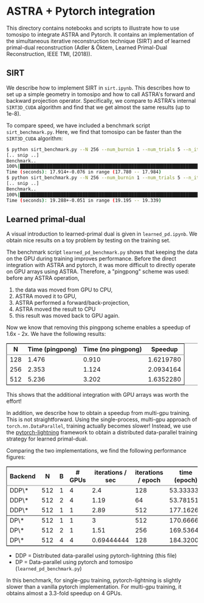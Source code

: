 # ASTRA + Pytorch integration

This directory contains notebooks and scripts to illustrate how to use
tomosipo to integrate ASTRA and Pytorch.  It contains an
implementation of the simultaneous iterative reconstruction technique
(SIRT) and of learned primal-dual reconstruction (Adler & Öktem,
Learned Primal-Dual Reconstruction, IEEE TMI, (2018)).

## SIRT

We describe how to implement SIRT in `sirt.ipynb`. This describes how
to set up a simple geometry in tomosipo and how to call ASTRA's
forward and backward projection operator. Specifically, we compare to
ASTRA's internal `SIRT3D_CUDA` algorithm and find that we get almost
the same results (up to 1e-8).

To compare speed, we have included a benchmark script `sirt_benchmark.py`.
Here, we find that tomosipo can be faster than the `SIRT3D_CUDA` algorithm:
``` bash
$ python sirt_benchmark.py --N 256 --num_burnin 1 --num_trials 5 --n_iter=200 --tomosipo
[.. snip ..]
Benchmark..
100%|█████████████████████████████████████████████████████████████████████████████████████████████████| 5/5 [01:29<00:00, 17.92s/it]
Time (seconds): 17.914+-0.076 in range (17.780 -- 17.984)
$ python sirt_benchmark.py --N 256 --num_burnin 1 --num_trials 5 --n_iter=200 --astra
[.. snip ..]
Benchmark..
100%|█████████████████████████████████████████████████████████████████████████████████████████████████| 5/5 [01:36<00:00, 19.29s/it]
Time (seconds): 19.288+-0.051 in range (19.195 -- 19.339)

```

## Learned primal-dual

A visual introduction to learned-primal dual is given in
`learned_pd.ipynb`. We obtain nice results on a toy problem by testing
on the training set.

The benchmark script `learned_pd_benchmark.py` shows that keeping the
data on the GPU during training improves performance. Before the
direct integration with ASTRA and pytorch, it was more difficult to
directly operate on GPU arrays using ASTRA. Therefore, a "pingpong"
scheme was used: before any ASTRA operation,

1. the data was moved from GPU to CPU,
2. ASTRA moved it to GPU,
3. ASTRA performed a forward/back-projection,
4. ASTRA moved the result to CPU
5. this result was moved back to GPU again.

Now we know that removing this pingpong scheme enables a speedup of
1.6x - 2x. We have the following results:

<table border="2" cellspacing="0" cellpadding="6" rules="groups" frame="hsides">
<colgroup>
<col  class="org-right" />
<col  class="org-right" />
<col  class="org-right" />
<col  class="org-right" />
</colgroup>
<thead>
<tr>
<th scope="col" class="org-right">N</th>
<th scope="col" class="org-right">Time (pingpong)</th>
<th scope="col" class="org-right">Time (no pingpong)</th>
<th scope="col" class="org-right">Speedup</th>
</tr>
</thead>
<tbody>
<tr>
<td class="org-right">128</td>
<td class="org-right">1.476</td>
<td class="org-right">0.910</td>
<td class="org-right">1.6219780</td>
</tr>
<tr>
<td class="org-right">256</td>
<td class="org-right">2.353</td>
<td class="org-right">1.124</td>
<td class="org-right">2.0934164</td>
</tr>
<tr>
<td class="org-right">512</td>
<td class="org-right">5.236</td>
<td class="org-right">3.202</td>
<td class="org-right">1.6352280</td>
</tr>
</tbody>
</table>

This shows that the additional integration with GPU arrays was worth the effort!

In addition, we describe how to obtain a speedup from multi-gpu
training. This is not straightforward. Using the single-process,
multi-gpu approach of `torch.nn.DataParallel`, training actually
becomes slower! Instead, we use the
[pytorch-lightning](https://github.com/PyTorchLightning/pytorch-lightning)
framework to obtain a distributed data-parallel training strategy for
learned primal-dual.

Comparing the two implementations, we find the following performance figures:

<table border="2" cellspacing="0" cellpadding="6" rules="groups" frame="hsides">
<colgroup>
<col  class="org-left" />

<col  class="org-right" />

<col  class="org-right" />

<col  class="org-right" />

<col  class="org-right" />

<col  class="org-right" />

<col  class="org-right" />
</colgroup>
<thead>
<tr>
<th scope="col" class="org-left">Backend</th>
<th scope="col" class="org-right">N</th>
<th scope="col" class="org-right">B</th>
<th scope="col" class="org-right"># GPUs</th>
<th scope="col" class="org-right">iterations / sec</th>
<th scope="col" class="org-right">iterations / epoch</th>
<th scope="col" class="org-right">time (epoch)</th>
</tr>
</thead>

<tbody>
<tr>
<td class="org-left">DDP\*</td>
<td class="org-right">512</td>
<td class="org-right">1</td>
<td class="org-right">4</td>
<td class="org-right">2.4</td>
<td class="org-right">128</td>
<td class="org-right">53.333333</td>
</tr>


<tr>
<td class="org-left">DDP\*</td>
<td class="org-right">512</td>
<td class="org-right">2</td>
<td class="org-right">4</td>
<td class="org-right">1.19</td>
<td class="org-right">64</td>
<td class="org-right">53.781513</td>
</tr>


<tr>
<td class="org-left">DDP\*</td>
<td class="org-right">512</td>
<td class="org-right">1</td>
<td class="org-right">1</td>
<td class="org-right">2.89</td>
<td class="org-right">512</td>
<td class="org-right">177.16263</td>
</tr>
</tbody>

<tbody>
<tr>
<td class="org-left">DP\*</td>
<td class="org-right">512</td>
<td class="org-right">1</td>
<td class="org-right">1</td>
<td class="org-right">3</td>
<td class="org-right">512</td>
<td class="org-right">170.66667</td>
</tr>


<tr>
<td class="org-left">DP\*</td>
<td class="org-right">512</td>
<td class="org-right">2</td>
<td class="org-right">1</td>
<td class="org-right">1.51</td>
<td class="org-right">256</td>
<td class="org-right">169.53642</td>
</tr>


<tr>
<td class="org-left">DP\*</td>
<td class="org-right">512</td>
<td class="org-right">4</td>
<td class="org-right">4</td>
<td class="org-right">0.69444444</td>
<td class="org-right">128</td>
<td class="org-right">184.32000</td>
</tr>
</tbody>
</table>


* DDP = Distributed data-parallel using pytorch-lightning (this file)
* DP  = Data-parallel using pytorch and tomosipo (`learned_pd_benchmark.py`)

In this benchmark, for single-gpu training, pytorch-lightning is
slightly slower than a vanilla pytorch implementation. For multi-gpu
training, it obtains almost a 3.3-fold speedup on 4 GPUs.
